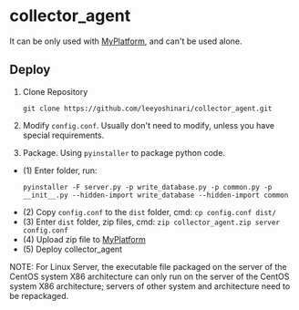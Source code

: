# collector_agent
It can be only used with [MyPlatform](https://github.com/leeyoshinari/MyPlatform.git), and can't be used alone.

## Deploy

1. Clone Repository
    ```shell script
    git clone https://github.com/leeyoshinari/collector_agent.git
    ```

2. Modify `config.conf`. Usually don't need to modify, unless you have special requirements.

3. Package. Using `pyinstaller` to package python code. 
- (1) Enter folder, run:<br>
    ```shell script
    pyinstaller -F server.py -p write_database.py -p common.py -p __init__.py --hidden-import write_database --hidden-import common
    ```
- (2) Copy `config.conf` to the `dist` folder, cmd: `cp config.conf dist/`
- (3) Enter `dist` folder, zip files, cmd: `zip collector_agent.zip server config.conf`
- (4) Upload zip file to [MyPlatform](https://github.com/leeyoshinari/MyPlatform.git)
- (5) Deploy collector_agent
   
NOTE: For Linux Server, the executable file packaged on the server of the CentOS system X86 architecture can only run on the server of the CentOS system X86 architecture; servers of other system and architecture need to be repackaged. <br>
